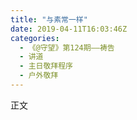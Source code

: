 ```yaml
---
title: "与素常一样"
date: 2019-04-11T16:03:46Z
categories:
  - 《@守望》第124期——祷告
  - 讲道 
  - 主日敬拜程序 
  - 户外敬拜 
---
```


正文
